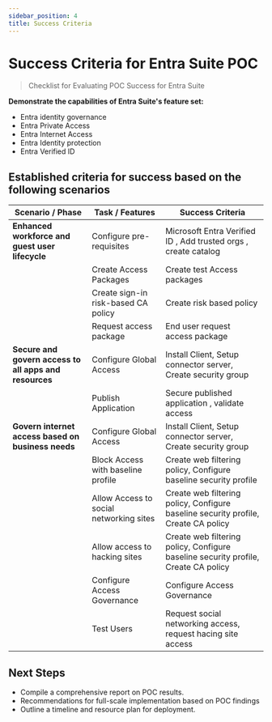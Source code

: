 ```yaml
---
sidebar_position: 4
title: Success Criteria
---
```


# Success Criteria for Entra Suite POC

> Checklist for Evaluating POC Success for Entra Suite

**Demonstrate the capabilities of Entra Suite's feature set:** 

* Entra identity governance
* Entra Private Access
* Entra Internet Access
* Entra Identity protection
* Entra Verified ID

## Established criteria for success based on the following scenarios

| Scenario / Phase                                       | Task / Features                         | Success Criteria                                                                   |
|--------------------------------------------------------|-----------------------------------------|------------------------------------------------------------------------------------|
| **Enhanced workforce and guest user lifecycle**        | Configure pre-requisites                | Microsoft Entra Verified ID , Add trusted orgs , create catalog                    |
|                                                        | Create Access Packages                  | Create test Access packages                                                        |
|                                                        | Create sign-in risk-based CA policy     | Create risk based policy                                                           |
|                                                        | Request access package                  | End user request access package                                                    |
| **Secure and govern access to all apps and resources** | Configure Global Access                 | Install Client, Setup connector server, Create security group                      |
|                                                        | Publish Application                     | Secure published application , validate access                                     |
| **Govern internet access based on business needs**     | Configure Global Access                 | Install Client, Setup connector server, Create security group                      |
|                                                        | Block Access with baseline profile      | Create web filtering policy, Configure baseline security profile                   |
|                                                        | Allow Access to social networking sites | Create web filtering policy, Configure baseline security profile, Create CA policy |
|                                                        | Allow access to hacking sites           | Create web filtering policy, Configure baseline security profile, Create CA policy |
|                                                        | Configure Access  Governance            | Configure Access  Governance                                                       |
|                                                        | Test Users                              | Request social networking access, request hacing site access                       |

## Next Steps

* Compile a comprehensive report on POC results.
* Recommendations for full-scale implementation based on POC findings
* Outline a timeline and resource plan for deployment.